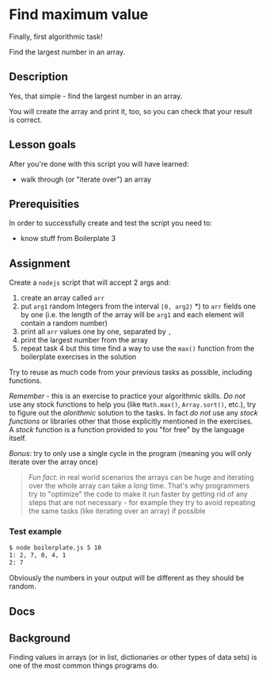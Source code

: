# Find maximum value

Finally, first algorithmic task!

Find the largest number in an array.

## Description

Yes, that simple - find the largest number in an array.

You will create the array and print it, too, so you can check that your result is correct.

## Lesson goals

After you're done with this script you will have learned:

  - walk through (or "iterate over") an array

## Prerequisities

In order to successfully create and test the script you need to:

  - know stuff from Boilerplate 3

## Assignment

Create a `nodejs` script that will accept 2 args and:
 
1. create an array called `arr`
2. put `arg1` random Integers from the interval `[0, arg2)` *) to `arr` fields one by one
   (i.e. the length of the array will be `arg1` and each element will contain a random number)
3. print all `arr` values one by one, separated by `,`
4. print the largest number from the array
5. repeat task 4 but this time find a way to use the `max()` function from the boilerplate
   exercises in the solution

Try to reuse as much code from your previous tasks as possible, including functions.

_Remember_ - this is an exercise to practice your algorithmic skills. *Do not* use any
stock functions to help you (like `Math.max()`, `Array.sort()`, etc.), try to figure
out the _alorithmic_ solution to the tasks. In fact *do not* use any _stock functions_ or
libraries other that those explicitly mentioned in the exercises. A _stock_ function
is a function provided to you "for free" by the language itself.

_Bonus_: try to only use a single cycle in the program (meaning you will only iterate
over the array once)

> _Fun fact_: in real world scenarios the arrays can be huge and iterating over the whole
> array can take a _long_ time. That's why programmers try to "optimize" the code to make
> it run faster by getting rid of any steps that are not necessary - for example they
> try to avoid repeating the same tasks (like iterating over an array) if possible

### Test example
```bash
$ node boilerplate.js 5 10
1: 2, 7, 0, 4, 1
2: 7
```
Obviously the numbers in your output will be different as they should be random.

## Docs

## Background

Finding values in arrays (or in list, dictionaries or other types of data sets) is
one of the most common things programs do.

